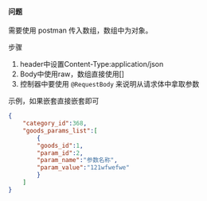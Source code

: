 #### 问题

需要使用 postman 传入数组，数组中为对象。

步骤
1. header中设置Content-Type:application/json
2. Body中使用raw，数组直接使用[]
3. 控制器中要使用 `@RequestBody` 来说明从请求体中拿取参数

示例，如果嵌套直接嵌套即可
```json
{
    "category_id":368,
    "goods_params_list":[
        {
        "goods_id":1,
        "param_id":2,
        "param_name":"参数名称",
        "param_value":"121wfwefwe"
        }
    ]
}
```